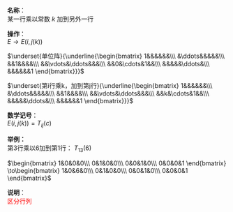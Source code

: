 **名称**：  
某一行乘以常数 $k$ 加到另外一行  
  
**操作**：  
 $E\to E(i,j(k))$   
  
 $\underset{单位阵}{\underline{\begin{bmatrix}  
1&&&&&&\\\   
&\ddots&&&&&\\\   
&&1&&&&\\\   
&&\vdots&\ddots&&&\\\   
&&0&\cdots&1&&\\\   
&&&&&\ddots&\\\   
&&&&&&1  
\end{bmatrix}}}$   
  
 $\underset{第i行乘k，加到第j行}{\underline{\begin{bmatrix}  
1&&&&&&\\\   
&\ddots&&&&&\\\   
&&1&&&&\\\   
&&\vdots&\ddots&&&\\\   
&&k&\cdots&1&&\\\   
&&&&&\ddots&\\\   
&&&&&&1  
\end{bmatrix}}}$   
  
**数学记号**：  
 $E(i,j(k))=T_{ij}(c)$   
  
**举例：**  
第3行乘以6加到第1行： $T_{13}(6)$   
  
 $\begin{bmatrix}  
1&0&0&0\\\   
0&1&0&0\\\   
0&0&1&0\\\   
0&0&0&1  
\end{bmatrix}  
\to\begin{bmatrix}  
1&0&6&0\\\   
0&1&0&0\\\   
0&0&1&0\\\   
0&0&0&1  
\end{bmatrix}$   
  
**说明**：  
<font color=red>区分行列</font>  
